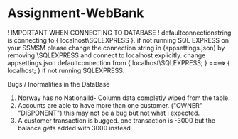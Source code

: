 # Assignment-WebBank


! IMPORTANT WHEN CONNECTING TO DATABASE !
defaultconnectionstring is connecting to { localhost\\SQLEXPRESS }.
if not running SQL EXPRESS on your SSMSM please change the connection string in (appsettings.json) by removing \\SQLEXPRESS and connect to localhost explicitly.
change appsettings.json defaultconnection from {  localhost\\SQLEXPRESS;  } ====> {  localhost;  } if not running SQLEXPRESS.


Bugs / Inormalities in the DataBase

1. Norway has no NationalId- Column data completly wiped from the table.
2. Accounts are able to have more than one customer. ("OWNER" "DISPONENT") this may not be a bug but not what i expected.
3. A customer transaction is bugged. one transaction is -3000 but the balance gets added with 3000 instead
